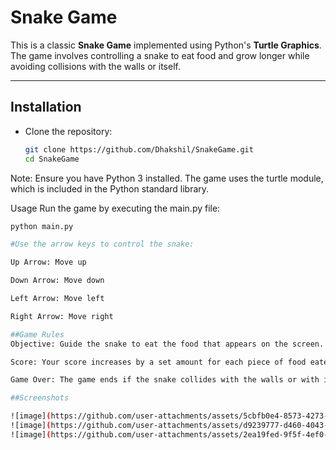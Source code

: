 # Snake Game

This is a classic **Snake Game** implemented using Python's **Turtle Graphics**.  
The game involves controlling a snake to eat food and grow longer while avoiding collisions with the walls or itself.

---

## Installation

- Clone the repository:
  ```bash
  git clone https://github.com/Dhakshil/SnakeGame.git
  cd SnakeGame

Note: Ensure you have Python 3 installed. The game uses the turtle module, which is included in the Python standard library.

Usage
Run the game by executing the main.py file:

  ```bash
  python main.py

#Use the arrow keys to control the snake:

Up Arrow: Move up

Down Arrow: Move down

Left Arrow: Move left

Right Arrow: Move right

##Game Rules
Objective: Guide the snake to eat the food that appears on the screen. Each time the snake eats the food, it grows longer.

Score: Your score increases by a set amount for each piece of food eaten.

Game Over: The game ends if the snake collides with the walls or with itself.

##Screenshots

![image](https://github.com/user-attachments/assets/5cbfb0e4-8573-4273-a315-9e720b9ea63c)
![image](https://github.com/user-attachments/assets/d9239777-d460-4043-a6e5-edd4f8b526d5)
![image](https://github.com/user-attachments/assets/2ea19fed-9f5f-4ef0-91ea-b5b89591d525)
